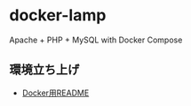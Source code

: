 # docker-lamp

Apache + PHP + MySQL with Docker Compose

## 環境立ち上げ

- [Docker用README](./docker/README.md)
